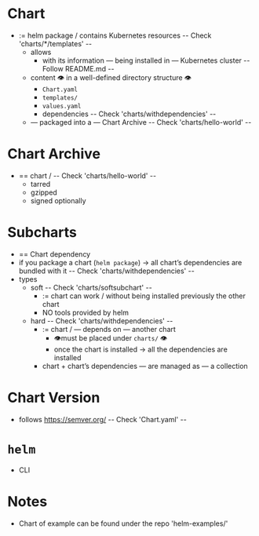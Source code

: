 # Chart
* := helm package / contains Kubernetes resources                 -- Check 'charts/*/templates' --
  * allows
    * with its information — being installed in — Kubernetes cluster     -- Follow README.md --
  * content 👁️ in a well-defined directory structure 👁️
    * `Chart.yaml`
    * `templates/`
    * `values.yaml`
    * dependencies                  -- Check 'charts/withdependencies' --
  * — packaged into a — Chart Archive   -- Check 'charts/hello-world' --

# Chart Archive
* == chart /            -- Check 'charts/hello-world' --
  * tarred
  * gzipped
  * signed optionally

# Subcharts
* == Chart dependency      
* if you package a chart (`helm package`) → all chart’s dependencies are bundled with it   -- Check 'charts/withdependencies' --
* types
  * soft          -- Check 'charts/softsubchart' --
    * := chart can work / without being installed previously the other chart
    * NO tools provided by helm
  * hard          -- Check 'charts/withdependencies' --
    * := chart / — depends on — another chart
      * 👁️must be placed under `charts/` 👁️
      * once the chart is installed → all the dependencies are installed
    * chart + chart’s dependencies — are managed as — a collection

# Chart Version
* follows https://semver.org/   -- Check 'Chart.yaml' -- 

# `helm`
* CLI 



# Notes
* Chart of example can be found under the repo 'helm-examples/'
